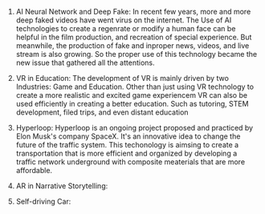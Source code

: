 1. AI Neural Network and Deep Fake:
In recent few years, more and more deep faked videos have went virus on the internet. The Use of AI technologies to create a regenrate or modify a human face can be helpful in the film production, and recreation of special experience. But meanwhile, the production of fake and inproper news, videos, and live stream is also growing. So the proper use of this technology became the new issue that gathered all the attentions. 

2. VR in Education:
The development of VR is mainly driven by two Industries: Game and Education. Other than just using VR technology to create a more realistic and excited game experiencem VR can also be used efficiently in creating a better education. Such as tutoring, STEM development, filed trips, and even distant education

3. Hyperloop: 
Hyperloop is an ongoing project proposed and practiced by Elon Musk's company SpaceX. It's an innovative idea to change the future of the traffic system. This techonology is aimsing to create a transportation that is more efficient and organized by developing a traffic network underground with composite meaterials that are more affordable. 

4. AR in Narrative Storytelling:


5. Self-driving Car:

